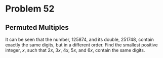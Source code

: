 # Problem 52
## Permuted Multiples

It can be seen that the number, $125874$, and its double, $251748$, contain exactly the same digits, but in a different order.
Find the smallest positive integer, $x$, such that $2x$, $3x$, $4x$, $5x$, and $6x$, contain the same digits.